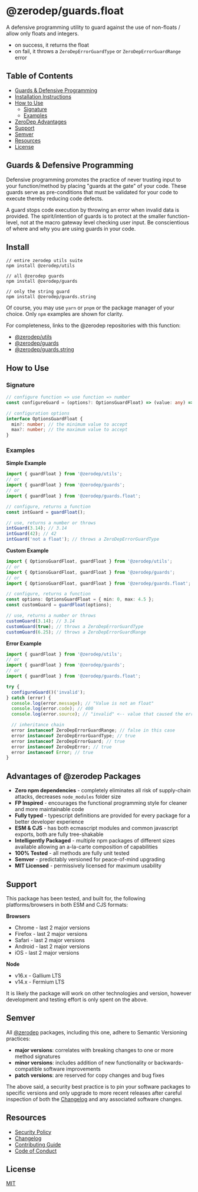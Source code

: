 # @zerodep/guards.float

A defensive programming utility to guard against the use of non-floats / allow only floats and integers.

- on success, it returns the float
- on fail, it throws a `ZeroDepErrorGuardType` or `ZeroDepErrorGuardRange` error

## Table of Contents

- [Guards & Defensive Programming](#guards--defensive-programming)
- [Installation Instructions](#install)
- [How to Use](#how-to-use)
  - [Signature](#signature)
  - [Examples](#examples)
- [ZeroDep Advantages](#advantages-of-zerodep-packages)
- [Support](#support)
- [Semver](#semver)
- [Resources](#resources)
- [License](#license)

## Guards & Defensive Programming

Defensive programming promotes the practice of never trusting input to your function/method by placing "guards at the gate" of your code. These guards serve as pre-conditions that must be validated for your code to execute thereby reducing code defects.

A guard stops code execution by throwing an error when invalid data is provided. The spirit/intention of guards is to protect at the smaller function-level, not at the macro gateway level checking user input. Be conscientious of where and why you are using guards in your code.

## Install

```
// entire zerodep utils suite
npm install @zerodep/utils

// all @zerodep guards
npm install @zerodep/guards

// only the string guard
npm install @zerodep/guards.string
```

Of course, you may use `yarn` or `pnpm` or the package manager of your choice. Only `npm` examples are shown for clarity.

For completeness, links to the @zerodep repositories with this function:

- [@zerodep/utils](https://github.com/cdepage/zerodep/packages/utils)
- [@zerodep/guards](https://github.com/cdepage/zerodep/packages/guards)
- [@zerodep/guards.string](https://github.com/cdepage/zerodep/packages/guards.string)

## How to Use

### Signature

```typescript
// configure function => use function => number
const configureGuard = (options?: OptionsGuardFloat) => (value: any) => number;

// configuration options
interface OptionsGuardFloat {
  min?: number; // the minimum value to accept
  max?: number; // the maximum value to accept
}
```

### Examples

**Simple Example**

```typescript
import { guardFloat } from '@zerodep/utils';
// or
import { guardFloat } from '@zerodep/guards';
// or
import { guardFloat } from '@zerodep/guards.float';

// configure, returns a function
const intGuard = guardFloat();

// use, returns a number or throws
intGuard(3.14); // 3.14
intGuard(42); // 42
intGuard('not a float'); // throws a ZeroDepErrorGuardType
```

**Custom Example**

```typescript
import { OptionsGuardFloat, guardFloat } from '@zerodep/utils';
// or
import { OptionsGuardFloat, guardFloat } from '@zerodep/guards';
// or
import { OptionsGuardFloat, guardFloat } from '@zerodep/guards.float';

// configure, returns a function
const options: OptionsGuardFloat = { min: 0, max: 4.5 };
const customGuard = guardFloat(options);

// use, returns a number or throws
customGuard(3.14); // 3.14
customGuard(true); // throws a ZeroDepErrorGuardType
customGuard(6.25); // throws a ZeroDepErrorGuardRange
```

**Error Example**

```typescript
import { guardFloat } from '@zerodep/utils';
// or
import { guardFloat } from '@zerodep/guards';
// or
import { guardFloat } from '@zerodep/guards.float';

try {
  configureGuard()('invalid');
} catch (error) {
  console.log(error.message); // "Value is not an float"
  console.log(error.code); // 400
  console.log(error.source); // "invalid" <-- value that caused the error

  // inheritance chain
  error instanceof ZeroDepErrorGuardRange; // false in this case
  error instanceof ZeroDepErrorGuardType; // true
  error instanceof ZeroDepErrorGuard; // true
  error instanceof ZeroDepError; // true
  error instanceof Error; // true
}
```

## Advantages of @zerodep Packages

- **Zero npm dependencies** - completely eliminates all risk of supply-chain attacks, decreases `node_modules` folder size
- **FP Inspired** - encourages the functional programming style for cleaner and more maintainable code
- **Fully typed** - typescript definitions are provided for every package for a better developer experience
- **ESM & CJS** - has both ecmascript modules and common javascript exports, both are fully tree-shakable
- **Intelligently Packaged** - multiple npm packages of different sizes available allowing an a-la-carte composition of capabilities
- **100% Tested** - all methods are fully unit tested
- **Semver** - predictably versioned for peace-of-mind upgrading
- **MIT Licensed** - permissively licensed for maximum usability

## Support

This package has been tested, and built for, the following platforms/browsers in both ESM and CJS formats:

**Browsers**

- Chrome - last 2 major versions
- Firefox - last 2 major versions
- Safari - last 2 major versions
- Android - last 2 major versions
- iOS - last 2 major versions

**Node**

- v16.x - Gallium LTS
- v14.x - Fermium LTS

It is likely the package will work on other technologies and version, however development and testing effort is only spent on the above.

## Semver

All [@zerodep](https://github.com/cdepage/zerodep) packages, including this one, adhere to Semantic Versioning practices:

- **major versions**: correlates with breaking changes to one or more method signatures
- **minor versions**: includes addition of new functionality or backwards-compatible software improvements
- **patch versions**: are reserved for copy changes and bug fixes

The above said, a security best practice is to pin your software packages to specific versions and only upgrade to more recent releases after careful inspection of both the [Changelog](https://github.com/cdepage/zerodep/blob/main/packages/guards.float/CHANGELOG.md) and any associated software changes.

## Resources

- [Security Policy](https://github.com/cdepage/zerodep/blob/main/SECURITY.md)
- [Changelog](https://github.com/cdepage/zerodep/blob/main/packages/guards.float/CHANGELOG.md)
- [Contributing Guide](https://github.com/cdepage/zerodep/blob/main/CONTRIBUTING.md)
- [Code of Conduct](https://github.com/cdepage/zerodep/blob/main/CODE_OF_CONDUCT.md)

## License

[MIT](https://github.com/cdepage/zerodep/blob/main/LICENSE)

